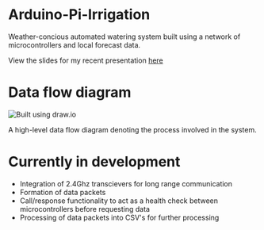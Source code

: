 # Arduino-Pi-Irrigation
Weather-concious automated watering system built using a network of microcontrollers and local forecast data.

View the slides for my recent presentation [here](https://docs.google.com/presentation/d/e/2PACX-1vRUcPLF_Tc3twKdrdGbYBv-fllPakoCYKyDjmxIf2WdxU_leEsZdf-I8NOx8RZEK6N9C75NVcK9myaj/pub?start=false&loop=false&delayms=3000 "Intelligent Irrigation presentation")

# Data flow diagram
![Built using draw.io](https://lh4.googleusercontent.com/2GCr2gln68PA1_tPKZICo4TYQQBdutg00TPXRqKv_i6U4tDBrhABkgeMhZUKr0pyjgmHfvnkaULOTvM=w1366-h654)

A high-level data flow diagram denoting the process involved in the system.

# Currently in development
* Integration of 2.4Ghz transcievers for long range communication
* Formation of data packets
* Call/response functionality to act as a health check between microcontrollers before requesting data
* Processing of data packets into CSV's for further processing
